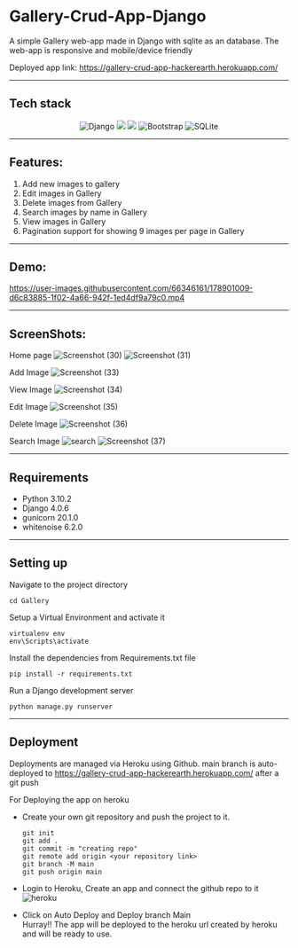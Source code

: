 # Gallery-Crud-App-Django
A simple Gallery web-app made in Django with sqlite as an database. The web-app is responsive and mobile/device friendly

Deployed app link: https://gallery-crud-app-hackerearth.herokuapp.com/

----
## Tech stack

<div align="center">
<img alt="Django" src ="https://img.shields.io/badge/django-%2307405e.svg?style=for-the-badge&logo=django&logoColor=white"/>  <img src="https://img.shields.io/badge/-Python-2e3440?logoColor=white&logo=Python&style=for-the-badge&color=red" /> <img src="https://img.shields.io/badge/-HTML5-2e3440?logoColor=white&logo=html5&style=for-the-badge&color=green" /> <img alt="Bootstrap" src="https://img.shields.io/badge/bootstrap-%23563D7C.svg?style=for-the-badge&logo=bootstrap&logoColor=white"/> <img alt="SQLite" src ="https://img.shields.io/badge/sqlite-%2307405e.svg?style=for-the-badge&logo=sqlite&logoColor=white"/>
</div>

----
## Features:
  1. Add new images to gallery
  2. Edit images in Gallery
  3. Delete images from Gallery
  4. Search images by name in Gallery
  5. View images in Gallery
  6. Pagination support for showing 9 images per page in Gallery

----
## Demo:

https://user-images.githubusercontent.com/66346161/178901009-d6c83885-1f02-4a66-942f-1ed4df9a79c0.mp4


----
## ScreenShots:
  Home page
  ![Screenshot (30)](https://user-images.githubusercontent.com/66346161/178901379-39c4b556-be4b-41eb-99a9-8d329a573d19.png)
  ![Screenshot (31)](https://user-images.githubusercontent.com/66346161/178901422-56f2b2f6-3162-46de-844a-5b1fed9140b4.png)

  Add Image
  ![Screenshot (33)](https://user-images.githubusercontent.com/66346161/178901559-89341a64-bdfb-425b-9b3d-9a053c51f772.png)

  View Image
  ![Screenshot (34)](https://user-images.githubusercontent.com/66346161/178901505-5f691458-06c3-46e1-8a28-59f3cde3f99e.png)

  Edit Image
  ![Screenshot (35)](https://user-images.githubusercontent.com/66346161/178901531-39ee4a1b-e521-491a-88e8-f07a99691608.png)

  Delete Image
  ![Screenshot (36)](https://user-images.githubusercontent.com/66346161/178901607-7fcd167c-49f0-43ca-8e35-024bf4797462.png)

  Search Image
  ![search](https://user-images.githubusercontent.com/66346161/178901683-e9e68c01-aa93-43f1-a1b5-11930c7b724e.png)
  ![Screenshot (37)](https://user-images.githubusercontent.com/66346161/178901702-469e976f-5836-4c5d-89d3-a5c15495db5b.png)
  
  ----
  ## Requirements
  - Python 3.10.2
  - Django  4.0.6
  - gunicorn  20.1.0
  - whitenoise  6.2.0
  
 ----
## Setting up
Navigate to the project directory
```terminal
cd Gallery
```
Setup a Virtual Environment and activate it
```terminal
virtualenv env
env\Scripts\activate
```
Install the dependencies from Requirements.txt file
```terminal
pip install -r requirements.txt
```
Run a Django development server
```terminal
python manage.py runserver
```

----
## Deployment
Deployments are managed via Heroku using Github. main branch is auto-deployed to https://gallery-crud-app-hackerearth.herokuapp.com/ after a git push

For Deploying the app on heroku
- Create your own git repository and push the project to it.
  ```terminal
  git init
  git add .
  git commit -m "creating repo"
  git remote add origin <your repository link>
  git branch -M main
  git push origin main

- Login to Heroku, Create an app and connect the github repo to it</br>
  ![heroku](https://user-images.githubusercontent.com/66346161/178904584-344c7ccc-7c52-4720-aa54-09e823ff42b0.png)
  
- Click on Auto Deploy and Deploy branch Main</br>
  Hurray!! The app will be deployed to the heroku url created by heroku and will be ready to use.
  
